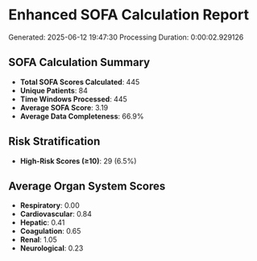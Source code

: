 # Enhanced SOFA Calculation Report
Generated: 2025-06-12 19:47:30
Processing Duration: 0:00:02.929126

## SOFA Calculation Summary
- **Total SOFA Scores Calculated**: 445
- **Unique Patients**: 84
- **Time Windows Processed**: 445
- **Average SOFA Score**: 3.19
- **Average Data Completeness**: 66.9%

## Risk Stratification
- **High-Risk Scores (≥10)**: 29 (6.5%)

## Average Organ System Scores
- **Respiratory**: 0.00
- **Cardiovascular**: 0.84
- **Hepatic**: 0.41
- **Coagulation**: 0.65
- **Renal**: 1.05
- **Neurological**: 0.23